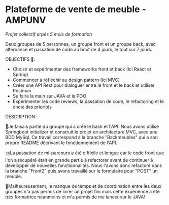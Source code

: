 # Plateforme de vente de meuble - AMPUNV 

*Projet collectif arpès 5 mois de formation*

Deux groupes de 5 personnes, un groupe front et un groupe back, avec alternance et passation de code au bout de 4 jours, le tout sur 7 jours.

OBJECTIFS 🎯:

- Choisir et expérimenter des frameworks front et back (Ici React et Spring)
- Commencer à réfléchir au design pattern (Ici MVC)
- Créer une API Rest pour dialoguer entre le front et le back et utiliser Postman
- Se faire la main sur JAVA et la POO
- Expérimenter les code reviews, la passation de code, le refactoring et le choix des priorités


DESCRIPTION :

🚦Je faisais partie du groupe qui a créé le back et l'API. Nous avons utilisé Springboot initializer et construit le projet en architecture MVC, avec une BDD MySql. Ce travail correspond à la branche "Backmeubles" qui a son propre README décrivant le fonctionnement de l'API.

⛈️La passation de mi-parcours a été difficile et longue car le code front que l'on a récupéré était en grande partie à refactorer avant de continuer à développer de nouvelles fonctionnalités. Nous l'avons donc refactoré dans la branche "Front2" puis avons travaillé sur le formulaire pour "POST" un meuble.

🌱Malheureusement, le manque de temps et de coordination entre les deux groupes n'a pas permis de livrer un projet fini mais cette expérience a été très formatrice néanmoins et m'a permis de me lancer sur le JAVA!
